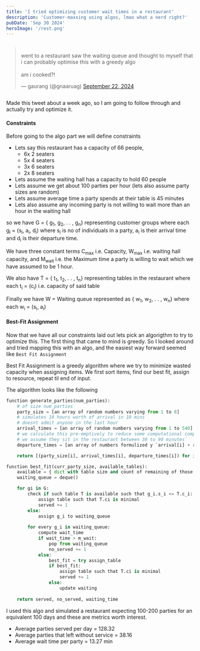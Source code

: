 ```yaml
---
title: 'I tried optimizing customer wait times in a restaurant'
description: 'Customer-maxxing using algos, lmao what a nerd right?'
pubDate: 'Sep 30 2024'
heroImage: '/rest.png'
---
```

<div style="display: flex; justify-content: center;">
  <blockquote class="twitter-tweet">
    <p lang="en" dir="ltr">
      went to a restaurant saw the waiting queue and thought to myself that i can probably optimise this with a greedy algo<br><br>am i cooked?!
    </p>
    &mdash; gaurang (@gnaaruag) <a href="https://twitter.com/gnaaruag/status/1837783210253500619?ref_src=twsrc%5Etfw">September 22, 2024</a>
  </blockquote> 
  <script async src="https://platform.twitter.com/widgets.js" charset="utf-8"></script>
</div>


Made this tweet about a week ago, so I am going to follow through and actually try and optimize it.

#### Constraints

Before going to the algo part we will define constraints

- Lets say this restaurant has a capacity of 66 people, 
	- 6x 2 seaters
	- 5x 4 seaters
	- 3x 6 seaters
	- 2x 8 seaters
- Lets assume the waiting hall has a capacity to hold 60 people
- Lets assume we get about 100 parties per hour (lets also assume party sizes are random)
- Lets assume average time a party spends at their table is 45 minutes
- Lets also assume any incoming party is not willing to wait more than an hour in the waiting hall

so we have G = { g<sub>1</sub>, g<sub>2</sub>, . . , g<sub>n</sub>} representing customer groups where each g<sub>i</sub> = (s<sub>i</sub>, a<sub>i</sub>, d<sub>i</sub>) where s<sub>i</sub> is no of individuals in a party, a<sub>i</sub> is their arrival time and d<sub>i</sub> is their departure time.

We have three constant terms C<sub>max</sub> i.e. Capacity, W<sub>max</sub> i.e. waiting hall capacity, and M<sub>wait</sub> i.e. the Maximum time a party is willing to wait which we have assumed to be 1 hour.

We also have T = { t<sub>1</sub>, t<sub>2</sub>, . . , t<sub>n</sub>} representing tables in the restaurant where each t<sub>i</sub> = (c<sub>i</sub>) i.e. capacity of said table

Finally we have W = Waiting queue represented as { w<sub>1</sub>, w<sub>2</sub>, . . , w<sub>n</sub>} where each w<sub>i</sub> = (s<sub>i</sub>, a<sub>i</sub>)

#### Best-Fit Assignment 

Now that we have all our constraints laid out lets pick an algorigthm to try to optimize this. The first thing that came to mind is greedy. So I looked around and tried mapping this with an algo, and the easiest way forward seemed like `Best Fit Assignment`

Best Fit Assignment is a greedy algorithm where we try to minimize wasted capacity when assigning items. We first sort items, find our best fit, assign to resource, repeat til end of input.

The algorithm looks like the following

```python
function generate_parties(num_parties):
	# of size num_parties
	party_size = [an array of random numbers varying from 1 to 8] 
	# simulates 10 hours worth of arrival in 10 mins 
	# doesnt admit anyone in the last hour 
	arrival_times = [an array of random numbers varying from 1 to 540]
	# we calculate this pre-emptively to reduce some computational complexity
	# we assume they sit in the restaurant between 30 to 90 minutes`
	departure_times = [an array of numbers formulized y `arrival[i] + random (30,90)`]

	return [(party_size[i], arrival_times[i], departure_times[i]) for i in range num_parties].sorted(key = arrival_times) 

function best_fit(curr_party_size, available_tables):
	available = { dict with table size and count of remaining of those variant}
	waiting_queue = deque()

	for gi in G:
		check if such table T is available such that g_i.s_i <= T.c_i:
			assign table such that T.ci is minimal
			served += 1
		else:
			assign g_i to waiting_queue
		
		for every g_i in waiting_queue:
			compute wait_time
			if wait_time > m_wait:
				pop from waiting_queue
				no_served += 1
			else:
				best_fit = try assign_table
				if best_fit:
					assign table such that T.ci is minimal
					served += 1
				else:
					update waiting
	
	return served, no_served, waiting_time 
```

I used this algo and simulated a restaurant expecting 100-200 parties for an equivalent 100 days and these are metrics worth interest.

- Average parties served per day = 128.32
- Average parties that left without service = 38.16
- Average wait time per party = 13.27 min

